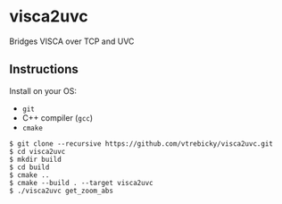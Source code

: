 # visca2uvc
Bridges VISCA over TCP and UVC

## Instructions

Install on your OS:

* `git`
* C++ compiler (`gcc`)
* `cmake`

```
$ git clone --recursive https://github.com/vtrebicky/visca2uvc.git
$ cd visca2uvc
$ mkdir build
$ cd build
$ cmake ..
$ cmake --build . --target visca2uvc
$ ./visca2uvc get_zoom_abs
```
